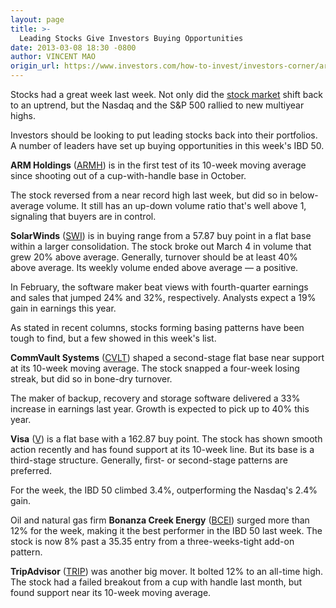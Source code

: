 ```yaml
---
layout: page
title: >-
  Leading Stocks Give Investors Buying Opportunities
date: 2013-03-08 18:30 -0800
author: VINCENT MAO
origin_url: https://www.investors.com/how-to-invest/investors-corner/arm-holdings-stock-tests-support-line/
---
```


Stocks had a great week last week. Not only did the [stock market](https://www.investors.com/stock-market-today) shift back to an uptrend, but the Nasdaq and the S&P 500 rallied to new multiyear highs.

Investors should be looking to put leading stocks back into their portfolios. A number of leaders have set up buying opportunities in this week's IBD 50.

**ARM Holdings** ([ARMH](https://research.investors.com/quote.aspx?symbol=ARMH)) is in the first test of its 10-week moving average since shooting out of a cup-with-handle base in October.

The stock reversed from a near record high last week, but did so in below-average volume. It still has an up-down volume ratio that's well above 1, signaling that buyers are in control.

**SolarWinds** ([SWI](https://research.investors.com/quote.aspx?symbol=SWI)) is in buying range from a 57.87 buy point in a flat base within a larger consolidation. The stock broke out March 4 in volume that grew 20% above average. Generally, turnover should be at least 40% above average. Its weekly volume ended above average — a positive.

In February, the software maker beat views with fourth-quarter earnings and sales that jumped 24% and 32%, respectively. Analysts expect a 19% gain in earnings this year.

As stated in recent columns, stocks forming basing patterns have been tough to find, but a few showed in this week's list.

**CommVault Systems** ([CVLT](https://research.investors.com/quote.aspx?symbol=CVLT)) shaped a second-stage flat base near support at its 10-week moving average. The stock snapped a four-week losing streak, but did so in bone-dry turnover.

The maker of backup, recovery and storage software delivered a 33% increase in earnings last year. Growth is expected to pick up to 40% this year.

**Visa** ([V](https://research.investors.com/quote.aspx?symbol=V)) is a flat base with a 162.87 buy point. The stock has shown smooth action recently and has found support at its 10-week line. But its base is a third-stage structure. Generally, first- or second-stage patterns are preferred.

For the week, the IBD 50 climbed 3.4%, outperforming the Nasdaq's 2.4% gain.

Oil and natural gas firm **Bonanza Creek Energy** ([BCEI](https://research.investors.com/quote.aspx?symbol=BCEI)) surged more than 12% for the week, making it the best performer in the IBD 50 last week. The stock is now 8% past a 35.35 entry from a three-weeks-tight add-on pattern.

**TripAdvisor** ([TRIP](https://research.investors.com/quote.aspx?symbol=TRIP)) was another big mover. It bolted 12% to an all-time high. The stock had a failed breakout from a cup with handle last month, but found support near its 10-week moving average.
